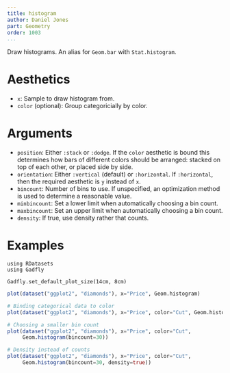 ```yaml
---
title: histogram
author: Daniel Jones
part: Geometry
order: 1003
...
```


Draw histograms. An alias for `Geom.bar` with `Stat.histogram`.

# Aesthetics

  * `x`: Sample to draw histogram from.
  * `color` (optional): Group categoricially by color.


# Arguments

  * `position`: Either `:stack` or `:dodge`. If the `color` aesthetic is
    bound this determines how bars of different colors should be arranged:
    stacked on top of each other, or placed side by side.
  * `orientation`: Either `:vertical` (default) or `:horizontal`. If
    `:horizontal`, then the required aesthetic is `y` instead of `x`.
  * `bincount`: Number of bins to use. If unspecified, an optimization method
    is used to determine a reasonable value.
  * `minbincount`: Set a lower limit when automatically choosing a bin count.
  * `maxbincount`: Set an upper limit when automatically choosing a bin count.
  * `density`: If true, use density rather that counts.

# Examples

```{.julia hide="true" results="none"}
using RDatasets
using Gadfly

Gadfly.set_default_plot_size(14cm, 8cm)
```

```julia
plot(dataset("ggplot2", "diamonds"), x="Price", Geom.histogram)
```

```julia
# Binding categorical data to color
plot(dataset("ggplot2", "diamonds"), x="Price", color="Cut", Geom.histogram)
```

```julia
# Choosing a smaller bin count
plot(dataset("ggplot2", "diamonds"), x="Price", color="Cut",
     Geom.histogram(bincount=30))
```

```julia
# Density instead of counts
plot(dataset("ggplot2", "diamonds"), x="Price", color="Cut",
     Geom.histogram(bincount=30, density=true))
```
